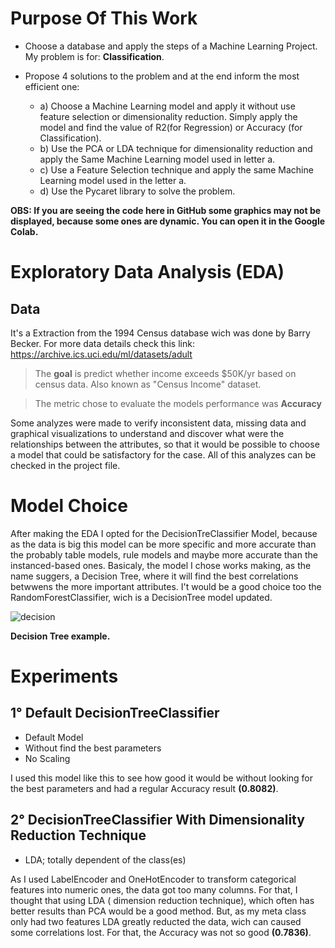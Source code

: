 # Purpose Of This Work
- Choose a database and apply the steps of a Machine Learning Project. My problem is for: **Classification**.

- Propose 4 solutions to the problem and at the end inform the most efficient one:
  - a) Choose a Machine Learning model and apply it without use feature selection or dimensionality reduction. Simply apply the model and find the value of R2(for Regression) or 
    Accuracy (for Classification).
  - b) Use the PCA or LDA technique for dimensionality reduction and apply the Same Machine Learning model used in letter a.
  - c) Use a Feature Selection technique and apply the same Machine Learning model used in the letter a.
  - d) Use the Pycaret library to solve the problem.
    
 **OBS: If you are seeing the code here in GitHub some graphics may not be displayed, because some ones are dynamic. You can open it in the Google Colab.**
# Exploratory Data Analysis (EDA)
## Data 
It's a Extraction from the 1994 Census database wich was done by Barry Becker.
For more data details check this link: https://archive.ics.uci.edu/ml/datasets/adult

> The **goal** is predict whether income exceeds $50K/yr based on census data. Also known as "Census Income" dataset.

> The metric chose to evaluate the models performance was **Accuracy**

Some analyzes were made to verify inconsistent data, missing data and graphical visualizations to understand and discover what were the relationships between the attributes, so that it would be possible to choose a model that could be satisfactory for the case. All of this analyzes can be checked in the project file.
# Model Choice
After making the EDA I opted for the DecisionTreClassifier Model, because as the data is big this model can be more specific and more accurate than the probably table models, rule models and maybe more accurate than the instanced-based ones. Basicaly, the model I chose works making, as the name suggers, a Decision Tree, where it will find the best correlations betwwens the more important attributes. I't would be a good choice too the RandomForestClassifier, wich is a DecisionTree model updated.

![decision](https://github.com/jpedrou/CensusML/assets/127536464/3ad4bcaf-068c-4eb2-b232-d746845b615a)

**Decision Tree example.**

# Experiments
## 1° Default DecisionTreeClassifier
- Default Model
- Without find the best parameters
- No Scaling
  
I used this model like this to see how good it would be without looking for the best parameters and had a regular Accuracy result **(0.8082)**.

## 2° DecisionTreeClassifier With Dimensionality Reduction Technique
- LDA; totally dependent of the class(es)

As I used LabelEncoder and OneHotEncoder to transform categorical features into numeric ones, the data got too many columns. For that, I thought that using LDA ( dimension reduction technique), which often has better results than PCA would be a good method. But, as my meta class only had two features LDA greatly reducted the data, wich can caused some correlations lost. For that, the Accuracy was not so good **(0.7836)**. 
